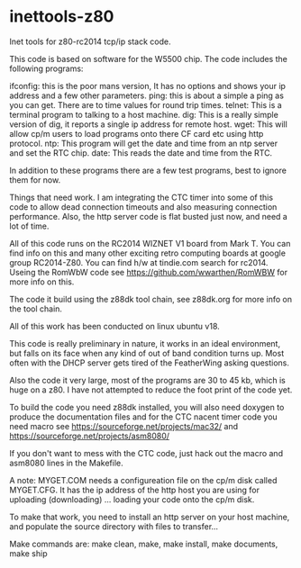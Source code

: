 # inettools-z80
Inet tools for z80-rc2014 tcp/ip stack code.

This code is based on software for the W5500 chip.  The code includes the following programs:

ifconfig:  this is the poor mans version,  It has no options and shows your ip address and a few other parameters.
ping:  this is about a simple a ping as you can get.  There are to time values for round trip times.
telnet:  This is a terminal program to talking to a host machine.
dig: This is a really simple version of dig, it reports a single ip address for remote host.
wget:  This will allow cp/m users to load programs onto there CF card etc using http protocol.
ntp: This program will get the date and time from an ntp server and set the RTC chip.
date: This reads the date and time from the RTC.

In addition to these programs there are a few test programs, best to ignore them for now.

Things that need work.  I am integrating the CTC timer into some of this code to allow dead connection timeouts
and also measuring connection performance.  Also, the http server code is flat busted just now, and need a lot
of time.

All of this code runs on the RC2014 WIZNET V1 board from Mark T.  You can find info on this and many other exciting
retro computing boards at google group RC2014-Z80.  You can find h/w at tindie.com search for rc2014.  Useing the
RomWbW code see https://github.com/wwarthen/RomWBW for more info on this.

The code it build using the z88dk tool chain, see z88dk.org for more info on the tool chain.

All of this work has been conducted on linux ubuntu v18.

This code is really preliminary in nature, it works in an ideal environment, but falls on its face when any kind of
out of band condition turns up.  Most often with the DHCP server gets tired of the FeatherWing asking questions.

Also the code it very large, most of the programs are 30 to 45 kb, which is huge on a z80.  I have not attempted to 
reduce the foot print of the code yet.

To build the code you need z88dk installed, you will also need doxygen to produce the documentation files and for
the CTC nacent timer code you need macro see https://sourceforge.net/projects/mac32/ and https://sourceforge.net/projects/asm8080/

If you don't want to mess with the CTC code, just hack out the macro and asm8080 lines in the Makefile.

A note:  MYGET.COM needs a configureation file on the cp/m disk called MYGET.CFG.  It has the ip address of the
http host you are using for uploading (downloading) ... loading your code onto the cp/m disk.  

To make that work, you need to install an http server on your host machine, and populate the source directory with
files to transfer...  

Make commands are:  make clean, make, make install, make documents, make ship
